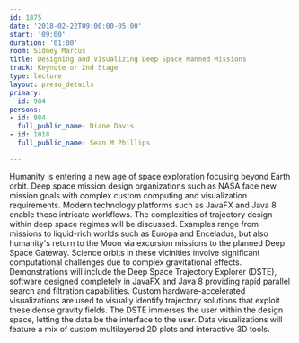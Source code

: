 ```yaml
---
id: 1875
date: '2018-02-22T09:00:00-05:00'
start: '09:00'
duration: '01:00'
room: Sidney Marcus
title: Designing and Visualizing Deep Space Manned Missions
track: Keynote or 2nd Stage
type: lecture
layout: preso_details
primary:
  id: 984
persons:
- id: 984
  full_public_name: Diane Davis
- id: 1018
  full_public_name: Sean M Phillips

---
```

Humanity is entering a new age of space exploration focusing beyond Earth orbit. Deep space mission design organizations such as NASA face new mission goals with complex custom computing and visualization requirements. Modern technology platforms such as JavaFX and Java 8 enable these intricate workflows.  The complexities of trajectory design within deep space regimes will be discussed.  Examples range from missions to liquid-rich worlds such as Europa and Enceladus, but also humanity's return to the Moon via excursion missions to the planned Deep Space Gateway. 
Science orbits in these vicinities involve significant computational challenges due to complex gravitational effects.  Demonstrations will include the Deep Space Trajectory Explorer (DSTE), software designed completely in JavaFX and Java 8 providing rapid parallel search and filtration capabilities. Custom hardware-accelerated visualizations are used to visually identify trajectory solutions that exploit these dense gravity fields. The DSTE immerses the user within the design space, letting the data be the interface to the user.  Data visualizations will feature a mix of custom multilayered 2D plots and interactive 3D tools.
